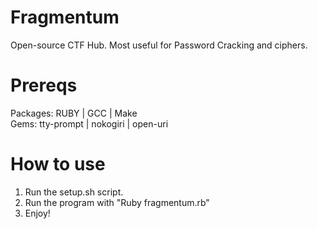# Fragmentum
Open-source CTF Hub. Most useful for Password Cracking and ciphers.

# Prereqs

Packages: RUBY | GCC | Make  
Gems: tty-prompt | nokogiri | open-uri  

# How to use
1. Run the setup.sh script.
2. Run the program with "Ruby fragmentum.rb"
3. Enjoy!
